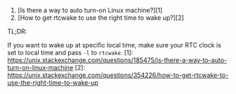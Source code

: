  1. [Is there a way to auto turn-on Linux machine?][1]
 2. [How to get rtcwake to use the right time to wake up?][2]
 
 TL;DR:
 
 
 If you want to wake up at specific local time, make sure your RTC clock is set to local time and pass `-l` to `rtcwake`.
[1]: https://unix.stackexchange.com/questions/185475/is-there-a-way-to-auto-turn-on-linux-machine
[2]: https://unix.stackexchange.com/questions/354226/how-to-get-rtcwake-to-use-the-right-time-to-wake-up
